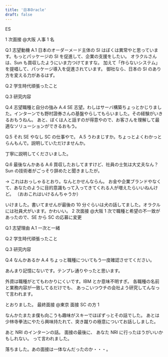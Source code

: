 ```yaml
---
title: '日本Oracle'
draft: false
---
```


ES

1 次面接
@大阪 人事 1 名

Q.1 志望動機
A.1
日本のオーダーメード主体の SI はぼくは異常やと思っています。もっとパッケージの SI を促進して、企業の支援をしたい。
オラクルさんは、Sun も買収したようにいま力つけてますな。
加えて「作らないシステム」を提唱して、パッケージ導入を促進されています。
御社なら、日本の SI のあり方を変える力があるはず。

Q.2 学生時代頑張ったこと

Q.3 研究内容

Q.4 志望職種と自分の強み
A.4 SE 志望。わしはサーバ構築ちょっとかじりました。インターンでも野村證券さんの基盤やらしてもらいました。その経験がいきるおもうねん。
あと、ぼくは人と話すのが得意やので、お客さんを理解して最適なソリューションができるおもう。

Q.5 それ SE やなし SC の仕事やで。
A.5 うわまじすか。ちょっとよくわかっとらんもんで。説明していただけませんか。

丁寧に説明してくださいました。

Q.6 最後なんかある
A.6 買収したおしてますけど、社員の士気は大丈夫なん？Sun の技術者がごっそり辞めたと聞きましたが。

→ これはおっしゃるとおり。なんとかせんならん。
お金や企業ブランドやなくて、あなたのように目的意識もって入ってきてくれる人が増えたらいいねんけど。
（おおこれはいけるんちゃうか）

いけました。書いてませんが最後の 10 分ぐらいは犬の話してました。オラクルには社員犬がいます。かわいい。
2 次面接
@大阪 1 次で職種と希望の不一致があったので、SE から SC の応募に変更

Q.1 志望理由
A.1 一次と一緒

Q.2 学生時代頑張ったこと

Q.3 研究内容

Q.4 なんかあるか
A.4 ちょっと職種についてもう一度確認させてください。

あんまり記憶にないです。テンプレ通りやったと思います。

外資は職種がとてもわかりにくいです。IBM とか意味不明すぎ。
各職種の名前と業務内容が一致してるだけでも、
あっこいつウチの会社よう研究してんなって言われます。

とおりました。
最終面接
@東京 面接 SC の方 1

なんかたまたま僕も向こうも趣味がスキーでほぼずっとその話でした。
あとは少林寺拳法にやたら興味持たれて、突き蹴りの極意についてお話ししました。

あと NRI のインターンの話。
面接の最後に、
あなた NRI に行ったほうがいいかもしれない。
って言われました。

落ちました。あの面接は一体なんだったのか・・・。

